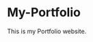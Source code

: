# My-Portfolio
This is my Portfolio website.
         
         
          
                 
           
        
       
        
          
       
         
     
    
